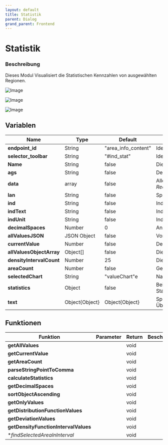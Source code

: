 ```yaml
---
layout: default
title: Statistik
parent: Dialog
grand_parent: Frontend
---
```

# Statistik

### Beschreibung
Dieses Modul Visualisiert die Statistischen Kennzahlen von ausgewählten Regionen.

![Image]({{site.baseurl}}/assets/images/statistik_werte.png "Alle Werte")

![Image]({{site.baseurl}}/assets/images/statistik_dichte.png "Wahrscheinlichkeitsdichte")

![Image]({{site.baseurl}}/assets/images/statistik_verteilung.png "Kumulative Verteilung")

## Variablen
| Name | Type | Default | Info |
|------|----------|------|-----|
| **endpoint_id** | String | "area_info_content" | Identifikator für diesen Dialogfenster |
| **selector_toolbar** | String | "#ind_stat" | Identifikator von Toolbar-ikone |
| **Name** | String | false | Die Name von gewähltem Region |
| **ags** | String | false | Der amtlischer Gemeindeschlüssel von gewähltem Region |
| **data** | array | false | Alle Indikator-relevanten Werte: aus *RequestManager.getSpatialOverview(indikatorauswahl.getSelectedIndikator(),ags)* |
| **lan** | String | false | Sprachwahl des Nutzers |
| **ind** | String | false | Indikator-id |
| **indText** | String | false | Indikator-name |
| **indUnit** | String | false | Indikator- Einheit |
| **decimalSpaces** | Number | 0 | Anzahl der Nulstellen für den indikator |
| **allValuesJSON** | JSON Object | false | Vom Backend erhaltenes JSON Objekt mit Indikatorwert für alle Regionen |
| **currentValue** | Number | false | Der Indikator-wert für den ausgewählten Region |
| **allValuesObjectArray** | Object[] | false | Die vom Backend erhaltene Indikatoreninformationen ans Object Array |
| **densityIntervalCount** | Number | 25 | Die Anzahl von Intervalen für die Visualisierung von Wahrscheinlichkeitsdichte |
| **areaCount** | Number | false | Gesamt-anzahl von Gebieten |
| **selectedChart** | String | "valueChart"e | Name/Bezeichnung der ausgewählten Visualisierung |
| **statistics** | Object | false | Beinhaltet die statistischen Werte (min/max, median, Mittelwert, Standartabweichung) |
| **text** | Object{Object} | Object{Object} | Sprachen- lokalisierung. Jedes untergeordnetes Objekt beinhaltet die Übersetzungen in die jeweilige Sprache  |

## Funktionen

| Funktion |  Parameter | Return | Beschreibung |
|-------------| -----------| -----------|-----------|
| **getAllValues** |  | void |  |
| **getCurrentValue** |  | void |  |
| **getAreaCount** |  | void |  |
| **parseStringPointToComma** |  | void |  |
| **calculateStatistics** |  | void |  |
| **getDecimalSpaces** |  | void |  |
| **sortObjectAscending** |  | void |  |
| **getOnlyValues** |  | void |  |
| **getDistributionFunctionValues** |  | void |  |
| **getDeviationValues** |  | void |  |
| **getDensityFunctionIntervalValues** |  | void |  |
| **findSelectedAreaInInterval* |  | void |  |

